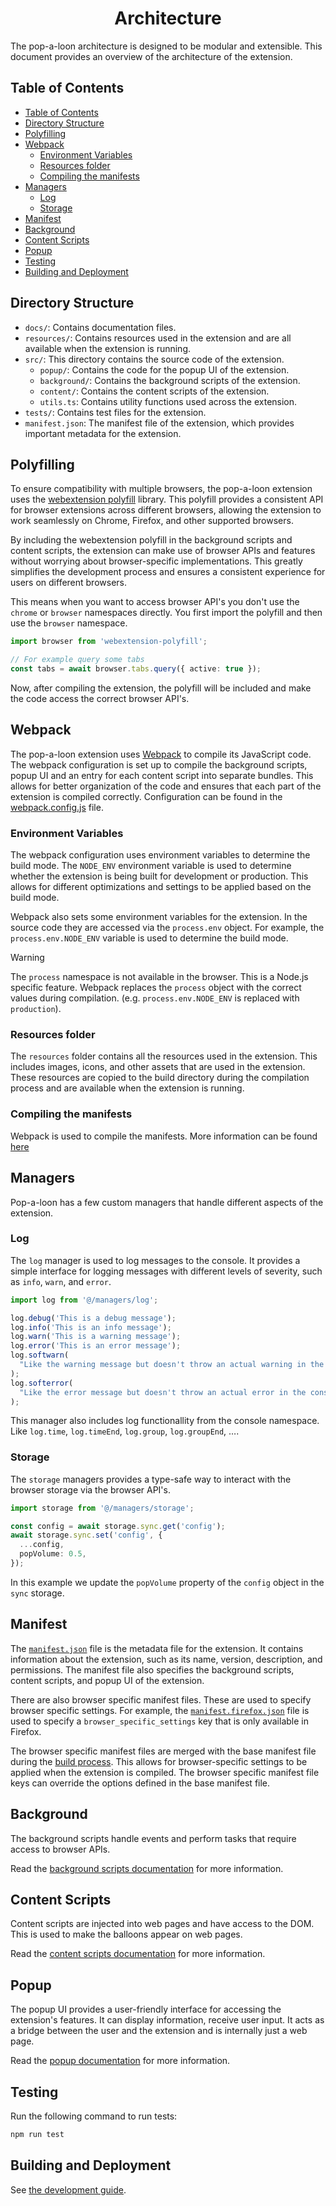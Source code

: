 <h1 align="center">Architecture</h1>

The pop-a-loon architecture is designed to be modular and extensible. This document provides an overview of the architecture of the extension.

## Table of Contents

<!-- markdownlint-disable link-fragments -->

- [Table of Contents](#table-of-contents)
- [Directory Structure](#directory-structure)
- [Polyfilling](#polyfilling)
- [Webpack](#webpack)
  - [Environment Variables](#environment-variables)
  - [Resources folder](#resources-folder)
  - [Compiling the manifests](#compiling-the-manifests)
- [Managers](#managers)
  - [Log](#log)
  - [Storage](#storage)
- [Manifest](#manifest)
- [Background](#background)
- [Content Scripts](#content-scripts)
- [Popup](#popup)
- [Testing](#testing)
- [Building and Deployment](#building-and-deployment)

<!-- markdownlint-enable link-fragments -->

## Directory Structure

- `docs/`: Contains documentation files.
- `resources/`: Contains resources used in the extension and are all available when the extension is running.
- `src/`: This directory contains the source code of the extension.
  - `popup/`: Contains the code for the popup UI of the extension.
  - `background/`: Contains the background scripts of the extension.
  - `content/`: Contains the content scripts of the extension.
  - `utils.ts`: Contains utility functions used across the extension.
- `tests/`: Contains test files for the extension.
- `manifest.json`: The manifest file of the extension, which provides important metadata for the extension.

## Polyfilling

To ensure compatibility with multiple browsers, the pop-a-loon extension uses the [webextension polyfill](https://github.com/mozilla/webextension-polyfill) library. This polyfill provides a consistent API for browser extensions across different browsers, allowing the extension to work seamlessly on Chrome, Firefox, and other supported browsers.

By including the webextension polyfill in the background scripts and content scripts, the extension can make use of browser APIs and features without worrying about browser-specific implementations. This greatly simplifies the development process and ensures a consistent experience for users on different browsers.

This means when you want to access browser API's you don't use the `chrome` or `browser` namespaces directly. You first import the polyfill and then use the `browser` namespace.

```ts
import browser from 'webextension-polyfill';

// For example query some tabs
const tabs = await browser.tabs.query({ active: true });
```

Now, after compiling the extension, the polyfill will be included and make the code access the correct browser API's.

## Webpack

The pop-a-loon extension uses [Webpack](https://webpack.js.org/) to compile its JavaScript code. The webpack configuration is set up to compile the background scripts, popup UI and an entry for each content script into separate bundles. This allows for better organization of the code and ensures that each part of the extension is compiled correctly. Configuration can be found in the [webpack.config.js](/webpack.config.js) file.

### Environment Variables

The webpack configuration uses environment variables to determine the build mode. The `NODE_ENV` environment variable is used to determine whether the extension is being built for development or production. This allows for different optimizations and settings to be applied based on the build mode.

Webpack also sets some environment variables for the extension. In the source code they are accessed via the `process.env` object. For example, the `process.env.NODE_ENV` variable is used to determine the build mode.

> [!WARNING]
> The `process` namespace is not available in the browser. This is a Node.js specific feature. Webpack replaces the `process` object with the correct values during compilation. (e.g. `process.env.NODE_ENV` is replaced with `production`).

### Resources folder

The `resources` folder contains all the resources used in the extension. This includes images, icons, and other assets that are used in the extension. These resources are copied to the build directory during the compilation process and are available when the extension is running.

### Compiling the manifests

Webpack is used to compile the manifests. More information can be found [here](#manifest)

## Managers

Pop-a-loon has a few custom managers that handle different aspects of the extension.

### Log

The `log` manager is used to log messages to the console. It provides a simple interface for logging messages with different levels of severity, such as `info`, `warn`, and `error`.

```ts
import log from '@/managers/log';

log.debug('This is a debug message');
log.info('This is an info message');
log.warn('This is a warning message');
log.error('This is an error message');
log.softwarn(
  "Like the warning message but doesn't throw an actual warning in the console"
);
log.softerror(
  "Like the error message but doesn't throw an actual error in the console"
);
```

This manager also includes log functionallity from the console namespace. Like `log.time`, `log.timeEnd`, `log.group`, `log.groupEnd`, ….

### Storage

The `storage` managers provides a type-safe way to interact with the browser storage via the browser API's.

```ts
import storage from '@/managers/storage';

const config = await storage.sync.get('config');
await storage.sync.set('config', {
  ...config,
  popVolume: 0.5,
});
```

In this example we update the `popVolume` property of the `config` object in the `sync` storage.

## Manifest

The [`manifest.json`](/manifest.json) file is the metadata file for the extension. It contains information about the extension, such as its name, version, description, and permissions. The manifest file also specifies the background scripts, content scripts, and popup UI of the extension.

There are also browser specific manifest files. These are used to specify browser specific settings. For example, the [`manifest.firefox.json`](/manifest.firefox.json) file is used to specify a `browser_specific_settings` key that is only available in Firefox.

The browser specific manifest files are merged with the base manifest file during the [build process](#webpack). This allows for browser-specific settings to be applied when the extension is compiled. The browser specific manifest file keys can override the options defined in the base manifest file.

## Background

The background scripts handle events and perform tasks that require access to browser APIs.

Read the [background scripts documentation](./architecture/background.md) for more information.

## Content Scripts

Content scripts are injected into web pages and have access to the DOM. This is used to make the balloons appear on web pages.

Read the [content scripts documentation](./architecture/content-scripts.md) for more information.

## Popup

The popup UI provides a user-friendly interface for accessing the extension's features. It can display information, receive user input. It acts as a bridge between the user and the extension and is internally just a web page.

Read the [popup documentation](./architecture/popup.md) for more information.

## Testing

Run the following command to run tests:

```bash
npm run test
```

## Building and Deployment

See [the development guide](./README.md#development).
